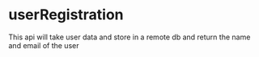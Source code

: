 # userRegistration
This api will take user data and store in a remote db and return the name and email of the user

